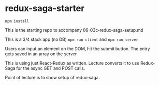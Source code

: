 # redux-saga-starter
`npm install`

This is the starting repo to accompany 06-03c-redux-saga-setup.md

This is a 3/4 stack app (no DB)
`npm run client` and `npm run server`

Users can input an element on the DOM, hit the submit button. The entry gets saved in an array on the server.

This is using just React-Redux as written. Lecture converts it to use Redux-Saga for the async GET and POST calls.

Point of lecture is to show setup of redux-saga.



